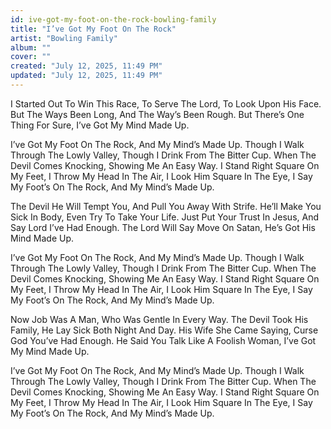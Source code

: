 ```yaml
---
id: ive-got-my-foot-on-the-rock-bowling-family
title: "I’ve Got My Foot On The Rock"
artist: "Bowling Family"
album: ""
cover: ""
created: "July 12, 2025, 11:49 PM"
updated: "July 12, 2025, 11:49 PM"
---
```


I Started Out To Win This Race,
To Serve The Lord,
To Look Upon His Face.
But The Ways Been Long,
And The Way’s Been Rough.
But There’s One Thing For Sure,
I’ve Got My Mind Made Up.

I’ve Got My Foot On The Rock,
And My Mind’s Made Up.
Though I Walk Through The Lowly Valley,
Though I Drink From The Bitter Cup.
When The Devil Comes Knocking,
Showing Me An Easy Way.
I Stand Right Square On My Feet,
I Throw My Head In The Air,
I Look Him Square In The Eye,
I Say My Foot’s On The Rock,
And My Mind’s Made Up.

The Devil He Will Tempt You,
And Pull You Away With Strife.
He’ll Make You Sick In Body,
Even Try To Take Your Life.
Just Put Your Trust In Jesus,
And Say Lord I’ve Had Enough.
The Lord Will Say Move On Satan,
He’s Got His Mind Made Up.

I’ve Got My Foot On The Rock,
And My Mind’s Made Up.
Though I Walk Through The Lowly Valley,
Though I Drink From The Bitter Cup.
When The Devil Comes Knocking,
Showing Me An Easy Way.
I Stand Right Square On My Feet,
I Throw My Head In The Air,
I Look Him Square In The Eye,
I Say My Foot’s On The Rock,
And My Mind’s Made Up.

Now Job Was A Man,
Who Was Gentle In Every Way.
The Devil Took His Family,
He Lay Sick Both Night And Day.
His Wife She Came Saying,
Curse God You’ve Had Enough.
He Said You Talk Like A Foolish Woman,
I’ve Got My Mind Made Up.

I’ve Got My Foot On The Rock,
And My Mind’s Made Up.
Though I Walk Through The Lowly Valley,
Though I Drink From The Bitter Cup.
When The Devil Comes Knocking,
Showing Me An Easy Way.
I Stand Right Square On My Feet,
I Throw My Head In The Air,
I Look Him Square In The Eye,
I Say My Foot’s On The Rock,
And My Mind’s Made Up.